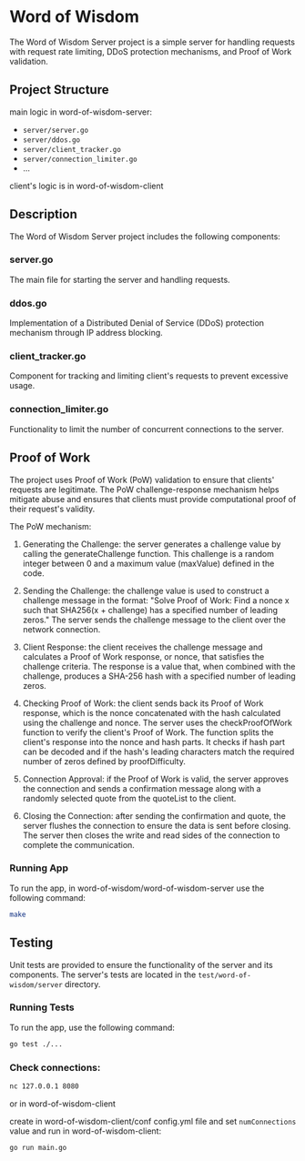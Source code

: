 # Word of Wisdom

The Word of Wisdom Server project is a simple server for handling requests with request rate limiting, DDoS protection mechanisms, and Proof of Work validation.

## Project Structure

main logic in word-of-wisdom-server:

- `server/server.go`
- `server/ddos.go`
- `server/client_tracker.go`
- `server/connection_limiter.go`
- ...

client's logic is in word-of-wisdom-client

## Description

The Word of Wisdom Server project includes the following components:

### server.go

The main file for starting the server and handling requests.

### ddos.go

Implementation of a Distributed Denial of Service (DDoS) protection mechanism through IP address blocking.

### client_tracker.go

Component for tracking and limiting client's requests to prevent excessive usage.

### connection_limiter.go

Functionality to limit the number of concurrent connections to the server.

## Proof of Work

The project uses Proof of Work (PoW) validation to ensure that clients' requests are legitimate. 
The PoW challenge-response mechanism helps mitigate abuse and ensures that clients must provide computational 
proof of their request's validity.

The PoW mechanism:

1. Generating the Challenge: the server generates a challenge value by calling the generateChallenge function. 
This challenge is a random integer between 0 and a maximum value (maxValue) defined in the code.

2. Sending the Challenge: the challenge value is used to construct a challenge message in the format: 
"Solve Proof of Work: Find a nonce x such that SHA256(x + challenge) has a specified number of leading zeros."
The server sends the challenge message to the client over the network connection.

3. Client Response: the client receives the challenge message and calculates a Proof of Work response, or nonce, that satisfies the challenge criteria. 
The response is a value that, when combined with the challenge, produces a SHA-256 hash with a specified number of leading zeros.

4. Checking Proof of Work: the client sends back its Proof of Work response, which is the nonce concatenated with the hash calculated using the challenge and nonce.
The server uses the checkProofOfWork function to verify the client's Proof of Work. 
The function splits the client's response into the nonce and hash parts.
It checks if hash part can be decoded and if the hash's leading characters match the required number of zeros 
defined by proofDifficulty.

5. Connection Approval: if the Proof of Work is valid, the server approves the connection and sends a confirmation message along with a randomly selected quote 
from the quoteList to the client.

6. Closing the Connection: after sending the confirmation and quote, the server flushes the connection to ensure the data is sent before closing.
The server then closes the write and read sides of the connection to complete the communication.

### Running App

To run the app, in word-of-wisdom/word-of-wisdom-server use the following command:

```sh
make

```

## Testing

Unit tests are provided to ensure the functionality of the server and its components. The server's tests are located in the `test/word-of-wisdom/server` directory.

### Running Tests

To run the app, use the following command:

```sh
go test ./...
```

### Check connections:

```sh
nc 127.0.0.1 8080
```

or in word-of-wisdom-client

create in word-of-wisdom-client/conf config.yml file and set `numConnections` value and run in word-of-wisdom-client:

```sh
go run main.go
```